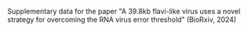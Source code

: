 Supplementary data for the paper "A 39.8kb flavi-like virus uses a novel strategy for overcoming
the RNA virus error threshold" (BioRxiv, 2024)
